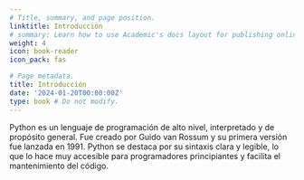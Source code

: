 ```yaml
---
# Title, summary, and page position.
linktitle: Introducción
# summary: Learn how to use Academic's docs layout for publishing online courses, software documentation, and tutorials.
weight: 4
icon: book-reader
icon_pack: fas

# Page metadata.
title: Introducción
date: '2024-01-20T00:00:00Z'
type: book # Do not modify.
---
```


Python es un lenguaje de programación de alto nivel, interpretado y de propósito general. Fue creado por Guido van Rossum y su primera versión fue lanzada en 1991. Python se destaca por su sintaxis clara y legible, lo que lo hace muy accesible para programadores principiantes y facilita el mantenimiento del código.
